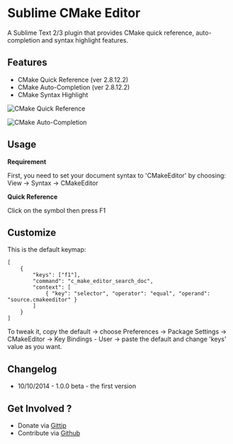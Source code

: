 Sublime CMake Editor
====================

A Sublime Text 2/3 plugin that provides CMake quick reference, auto-completion and syntax highlight features.

Features
--------

* CMake Quick Reference (ver 2.8.12.2)
* CMake Auto-Completion (ver 2.8.12.2)
* CMake Syntax Highlight

![CMake Quick Reference](http://i.imgur.com/cpzbLwJ.png "CMake Quick Reference")

![CMake Auto-Completion](http://i.imgur.com/j9QL3Cg.png "CMake Auto-Completion")

Usage
-----

**Requirement**

First, you need to set your document syntax to 'CMakeEditor' by choosing: View -> Syntax -> CMakeEditor

**Quick Reference**

Click on the symbol then press F1

Customize
---------

This is the default keymap:

	[
		{
			"keys": ["f1"],
			"command": "c_make_editor_search_doc",
			"context": [
				{ "key": "selector", "operator": "equal", "operand": "source.cmakeeditor" }
			]
		}
	]

To tweak it, copy the default -> choose Preferences -> Package Settings -> CMakeEditor -> Key Bindings - User -> paste the default and change 'keys' value as you want.

Changelog
---------

* 10/10/2014 - 1.0.0 beta - the first version

Get Involved ?
--------------

* Donate via [Gittip](https://www.gittip.com/thenewvu/)
* Contribute via [Github](https://github.com/thenewvu/SublimeCMakeEditor)
